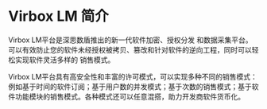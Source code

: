 # Virbox LM 简介

Virbox LM平台是深思数盾推出的新一代软件加密、授权分发 和数据采集平台。可以有效防止您的软件未经授权被拷贝、篡改和针对软件的逆向工程，同时可以轻松实现软件灵活多样的 销售模式。

Virbox LM平台具有高安全性和丰富的许可模式，可以实现多种不同的销售模式：例如基于时间的软件订阅；基于用户数的并发模式；基于次数的销售模式；基于软件功能模块的销售模式。各种模式还可以任意混搭，助力开发商软件货币化。





